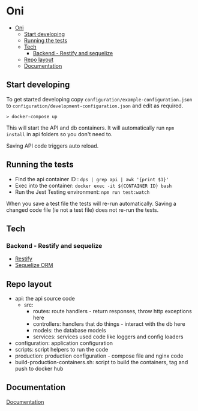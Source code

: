# Oni

- [Oni](#oni)
  - [Start developing](#start-developing)
  - [Running the tests](#running-the-tests)
  - [Tech](#tech)
    - [Backend - Restify and sequelize](#backend---restify-and-sequelize)
  - [Repo layout](#repo-layout)
  - [Documentation](#documentation)

## Start developing

To get started developing copy `configuration/example-configuration.json` to
`configuration/development-configuration.json` and edit as required.

```
> docker-compose up
```

This will start the API and db containers. It will automatically run `npm install` in api folders so you don't need to.

Saving API code triggers auto reload.

## Running the tests

-   Find the api container ID : `dps | grep api | awk '{print $1}'`
-   Exec into the container: `docker exec -it ${CONTAINER ID} bash`
-   Run the Jest Testing environment: `npm run test:watch`

When you save a test file the tests will re-run automatically. Saving a changed code file (ie not a
test file) does not re-run the tests.

## Tech

### Backend - Restify and sequelize

-   [Restify](http://restify.com/docs/home/)
-   [Sequelize ORM](https://sequelize.org/master/)

## Repo layout

- api: the api source code
    -   src:
        -   routes: route handlers - return responses, throw http exceptions here
        -   controllers: handlers that do things - interact with the db here
        -   models: the database models
        -   services: services used code like loggers and config loaders
- configuration: application configuration
- scripts: script helpers to run the code
- production: production configuration - compose file and nginx code
- build-production-containers.sh: script to build the containers, tag and push to docker hub

## Documentation

[Documentation](./docs)
